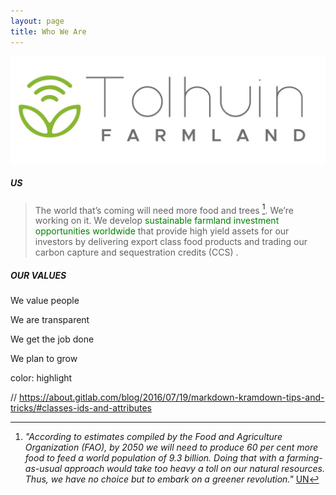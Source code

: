 ```yaml
---
layout: page
title: Who We Are
---
```

![tolhuin](assets\img\Tolhuin\logo_horizontal_jpg.jpg)

##### US

> The world that’s coming will need more food and trees [^1]. We’re working on it. We develop <font color='green'>sustainable farmland investment opportunities worldwide </font> that provide high yield assets for our investors by delivering export class food products and trading our carbon capture and sequestration credits (CCS) .

##### OUR VALUES

We value people

We are transparent

We get the job done

We plan to grow

color: highlight



// https://about.gitlab.com/blog/2016/07/19/markdown-kramdown-tips-and-tricks/#classes-ids-and-attributes

[^1]: *"According to estimates compiled by the Food and Agriculture Organization (FAO), by 2050 we will need to produce 60 per cent more food to feed a world population of 9.3 billion. Doing that with a farming-as-usual approach would take too heavy a toll on our natural resources. Thus, we have no choice but to embark on a greener revolution."* [UN](https://www.un.org/en/chronicle/article/feeding-world-sustainably#:~:text=According%20to%20estimates%20compiled%20by,toll%20on%20our%20natural%20resources.)
